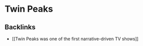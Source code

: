 # Twin Peaks



<a id="orge041f86"></a>

## Backlinks

-   [[Twin Peaks was one of the first narrative-driven TV shows]]
